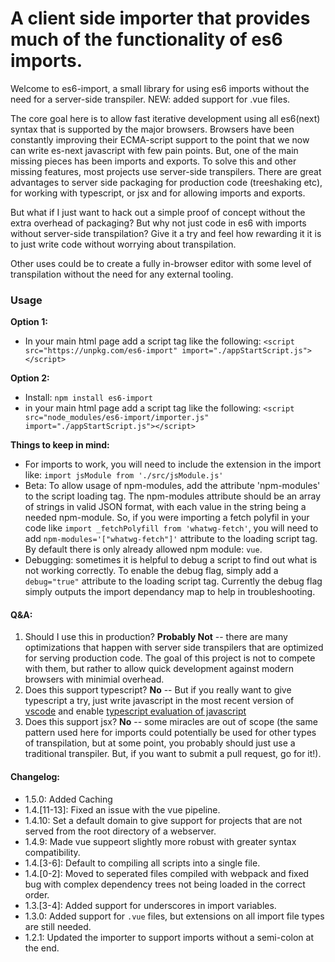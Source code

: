 # A client side importer that provides much of the functionality of es6 imports.

Welcome to es6-import, a small library for using es6 imports without the need for a server-side transpiler. NEW: added support for .vue files.

The core goal here is to allow fast iterative development using all es6(next) syntax that is supported by the major browsers.  Browsers have been constantly improving their ECMA-script support to the point that we now can write es-next javascript with few pain points. But, one of the main missing pieces has been imports and exports.  To solve this and other missing features, most projects use server-side transpilers.  There are great advantages to server side packaging for production code (treeshaking etc), for working with typescript, or jsx and for allowing imports and exports. 

But what if I just want to hack out a simple proof of concept without the extra overhead of packaging? But why not just code in es6 with imports without server-side transpilation?  Give it a try and feel how rewarding it it is to just write code without worrying about transpilation.

Other uses could be to create a fully in-browser editor with some level of transpilation without the need for any external tooling.

### Usage

**Option 1:** 
* In your main html page add a script tag like the following: 
 `<script src="https://unpkg.com/es6-import" import="./appStartScript.js"></script>`

**Option 2:**
* Install: `npm install es6-import`
* in your main html page add a script tag like the following: 
`<script src="node_modules/es6-import/importer.js" import="./appStartScript.js"></script>`

**Things to keep in mind:**
* For imports to work, you will need to include the extension in the import like: `import jsModule from './src/jsModule.js'`
* Beta: To allow usage of npm-modules, add the attribute 'npm-modules' to the script loading tag.  The npm-modules attribute should be an array of strings in valid JSON format, with each value in the string being a needed npm-module.  So, if you were importing a fetch polyfil in your code like `import _fetchPolyfill from 'whatwg-fetch'`, you will need to add `npm-modules='["whatwg-fetch"]'` attribute to the loading script tag. By default there is only already allowed npm module: `vue`.
* Debugging: sometimes it is helpful to debug a script to find out what is not working correctly.  To enable the debug flag, simply add a `debug="true"` attribute to the loading script tag.  Currently the debug flag simply outputs the import dependancy map to help in troubleshooting.

#### Q&A:
1. Should I use this in production? **Probably Not** -- there are many optimizations that happen with server side transpilers that are optimized for serving production code. The goal of this project is not to compete with them, but rather to allow quick development against modern browsers with minimial overhead.
2. Does this support typescript?  **No** -- But if you really want to give typescript a try, just write javascript in the most recent version of [vscode](https://code.visualstudio.com/) and enable [typescript evaluation of javascript](https://code.visualstudio.com/updates/v1_12#_typescript-23)
3. Does this support jsx? **No** -- some miracles are out of scope (the same pattern used here for imports could potentially be used for other types of transpilation, but at some point, you probably should just use a traditional transpiler.  But, if you want to submit a pull request, go for it!).

#### Changelog:
* 1.5.0: Added Caching
* 1.4.[11-13]: Fixed an issue with the vue pipeline.
* 1.4.10: Set a default domain to give support for projects that are not served from the root directory of a webserver.
* 1.4.9: Made vue suppeort slightly more robust with greater syntax compatibility.
* 1.4.[3-6]: Default to compiling all scripts into a single file.
* 1.4.[0-2]: Moved to seperated files compiled with webpack and fixed bug with complex dependency trees not being loaded in the correct order.
* 1.3.[3-4]: Added support for underscores in import variables.
* 1.3.0: Added support for `.vue` files, but extensions on all import file types are still needed.
* 1.2.1: Updated the importer to support imports without a semi-colon at the end.
